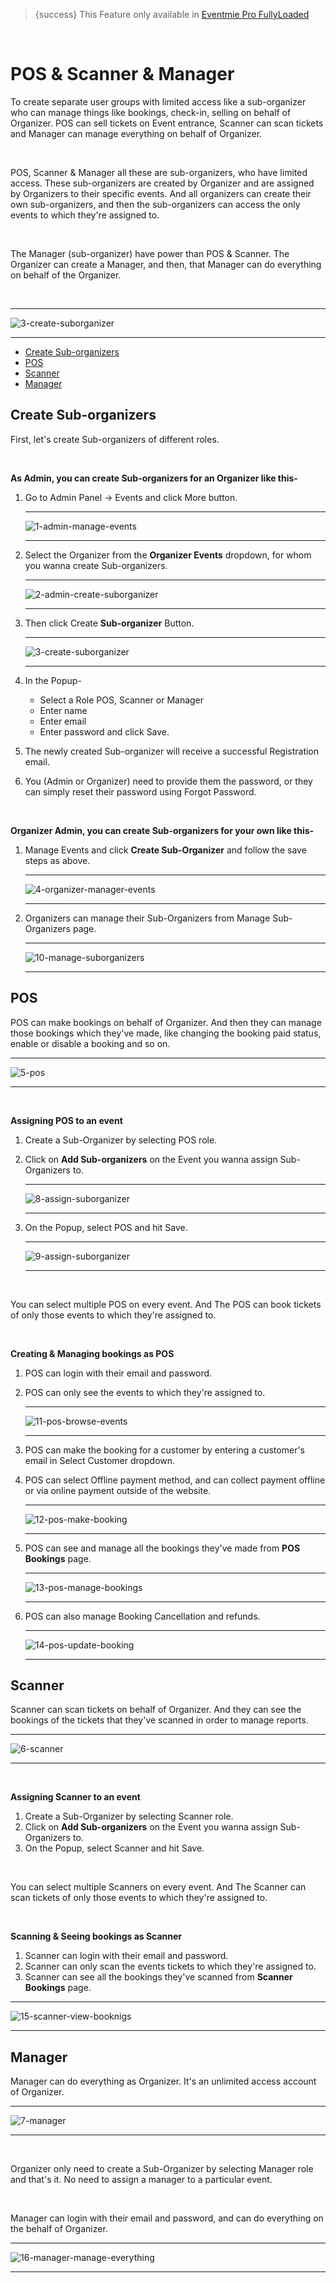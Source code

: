 > {success} This Feature only available in [Eventmie Pro FullyLoaded](https://classiebit.com/eventmie-pro-fullyloaded)

<br>

# POS & Scanner & Manager

To create separate user groups with limited access like a sub-organizer who can manage things like bookings, check-in, selling on behalf of Organizer. POS can sell tickets on Event entrance, Scanner can scan tickets and Manager can manage everything on behalf of Organizer.

<br>

POS, Scanner & Manager all these are sub-organizers, who have limited access. These sub-organizers are created by Organizer and are assigned by Organizers to their specific events. And all organizers can create their own sub-organizers, and then the sub-organizers can access the only events to which they're assigned to.

<br>

The Manager (sub-organizer) have power than POS & Scanner. The Organizer can create a Manager, and then, that Manager can do everything on behalf of the Organizer.

<br>

---

![3-create-suborganizer](https://eventmie-pro-docs.classiebit.com//images/v2/EventmieProFullyLoadedV2.0/21.3-create-suborganizer.png "3-create-suborganizer")

---

-   [Create Sub-organizers](#Create-Sub-organizers)
-   [POS](#POS)
-   [Scanner](#Scanner)
-   [Manager](#Manager)

<a name="Create-Sub-organizers"></a>

## Create Sub-organizers

First, let's create Sub-organizers of different roles.

<br>

**As Admin, you can create Sub-organizers for an Organizer like this-**

1. Go to Admin Panel -> Events and click More button.

    ***

    ![1-admin-manage-events](https://eventmie-pro-docs.classiebit.com//images/v2/EventmieProFullyLoadedV2.0/19.1-admin-manage-events.png "1-admin-manage-events")

    ***

2. Select the Organizer from the **Organizer Events** dropdown, for whom you wanna create Sub-organizers.

    ***

    ![2-admin-create-suborganizer](https://eventmie-pro-docs.classiebit.com//images/v2/EventmieProFullyLoadedV2.0/21.3-create-suborganizer.png "2-admin-create-suborganizer")

    ***

3. Then click Create **Sub-organizer** Button.

    ***

    ![3-create-suborganizer](https://eventmie-pro-docs.classiebit.com//images/v2/EventmieProFullyLoadedV2.0/21.3-create-suborganizer.png "3-create-suborganizer")

    ***

4. In the Popup-

    - Select a Role POS, Scanner or Manager
    - Enter name
    - Enter email
    - Enter password and click Save.

5. The newly created Sub-organizer will receive a successful Registration email.
6. You (Admin or Organizer) need to provide them the password, or they can simply reset their password using Forgot Password.

<br>

**Organizer Admin, you can create Sub-organizers for your own like this-**

1. Manage Events and click **Create Sub-Organizer** and follow the save steps as above.

    ***

    ![4-organizer-manager-events](https://eventmie-pro-docs.classiebit.com//images/v2/EventmieProFullyLoadedV2.0/8-assign-suborganizer.png "4-organizer-manager-events")

    ***

2. Organizers can manage their Sub-Organizers from Manage Sub-Organizers page.

    ***

    ![10-manage-suborganizers](https://eventmie-pro-docs.classiebit.com//images/v2/EventmieProFullyLoadedV2.0/10-manage-suborganizers.png "10-manage-suborganizers")

    ***

<a name="POS"></a>

## POS

POS can make bookings on behalf of Organizer. And then they can manage those bookings which they've made, like changing the booking paid status, enable or disable a booking and so on.

---

![5-pos](https://eventmie-pro-docs.classiebit.com//images/v2/EventmieProFullyLoadedV2.0/23.5-pos.png "5-pos")

---

<br>

**Assigning POS to an event**

1. Create a Sub-Organizer by selecting POS role.
2. Click on **Add Sub-organizers** on the Event you wanna assign Sub-Organizers to.

    ***

    ![8-assign-suborganizer](https://eventmie-pro-docs.classiebit.com//images/v2/EventmieProFullyLoadedV2.0/8-assign-suborganizer.png "8-assign-suborganizer")

    ***

3. On the Popup, select POS and hit Save.

    ***

    ![9-assign-suborganizer](https://eventmie-pro-docs.classiebit.com//images/v2/EventmieProFullyLoadedV2.0/9-assign-suborganizer.png.png "9-assign-suborganizer")

    ***

<br>

You can select multiple POS on every event. And The POS can book tickets of only those events to which they're assigned to.

<br>

**Creating & Managing bookings as POS**

1. POS can login with their email and password.
2. POS can only see the events to which they're assigned to.

    ***

    ![11-pos-browse-events](https://eventmie-pro-docs.classiebit.com//images/fullyloaded/11-pos-browse-events.png "11-pos-browse-events")

    ***

3. POS can make the booking for a customer by entering a customer's email in Select Customer dropdown.
4. POS can select Offline payment method, and can collect payment offline or via online payment outside of the website.

    ***

    ![12-pos-make-booking](https://eventmie-pro-docs.classiebit.com//images/fullyloaded/12-pos-make-booking.png "12-pos-make-booking")

    ***

5. POS can see and manage all the bookings they've made from **POS Bookings** page.

    ***

    ![13-pos-manage-bookings](https://eventmie-pro-docs.classiebit.com//images/v2/EventmieProFullyLoadedV2.0/13-pos-manage-bookings.png "13-pos-manage-bookings")

    ***

6. POS can also manage Booking Cancellation and refunds.

    ***

    ![14-pos-update-booking](https://eventmie-pro-docs.classiebit.com//images/v2/EventmieProFullyLoadedV2.0/14-pos-update-booking.png "14-pos-update-booking")

    ***

<a name="Scanner"></a>

## Scanner

Scanner can scan tickets on behalf of Organizer. And they can see the bookings of the tickets that they've scanned in order to manage reports.

---

![6-scanner](https://eventmie-pro-docs.classiebit.com//images/v2/EventmieProFullyLoadedV2.0/6-scanner.png "6-scanner")

---

<br>

**Assigning Scanner to an event**

1. Create a Sub-Organizer by selecting Scanner role.
2. Click on **Add Sub-organizers** on the Event you wanna assign Sub-Organizers to.
3. On the Popup, select Scanner and hit Save.

<br>

You can select multiple Scanners on every event. And The Scanner can scan tickets of only those events to which they're assigned to.

<br>

**Scanning & Seeing bookings as Scanner**

1. Scanner can login with their email and password.
2. Scanner can only scan the events tickets to which they're assigned to.
3. Scanner can see all the bookings they've scanned from **Scanner Bookings** page.

---

![15-scanner-view-booknigs](https://eventmie-pro-docs.classiebit.com//images/v2/EventmieProFullyLoadedV2.0/15-scanner-view-booknigs.png "15-scanner-view-booknigs")

---

<a name="Manager"></a>

## Manager

Manager can do everything as Organizer. It's an unlimited access account of Organizer.

---

![7-manager](https://eventmie-pro-docs.classiebit.com//images/v2/EventmieProFullyLoadedV2.0/7-manager.png "7-manager")

---

<br>

Organizer only need to create a Sub-Organizer by selecting Manager role and that's it. No need to assign a manager to a particular event.

<br>

Manager can login with their email and password, and can do everything on the behalf of Organizer.

---

![16-manager-manage-everything](https://eventmie-pro-docs.classiebit.com//images/fullyloaded/16-manager-manage-everything.png "16-manager-manage-everything")

---
